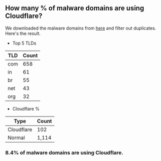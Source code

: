 ## How many % of malware domains are using Cloudflare?


We downloaded the malware domains from [here](https://urlhaus.abuse.ch) and filter out duplicates.
Here's the result.


[//]: # (start replacement)


- Top 5 TLDs

| TLD | Count |
| --- | --- |
| com | 658 |
| in | 61 |
| br | 55 |
| net | 43 |
| org | 32 |


- Cloudflare %

| Type | Count |
| --- | --- |
| Cloudflare | 102 |
| Normal | 1,114 |


### 8.4% of malware domains are using Cloudflare.